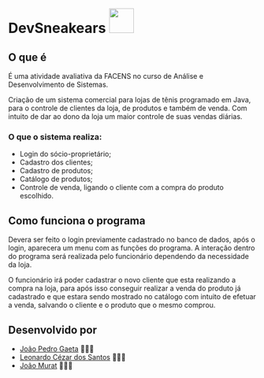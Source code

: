 # DevSneakears  <img src="https://c.tenor.com/_NuaeudRz0MAAAAi/michael-jordan-jordan.gif" href="#" width="50" height="50"  />

## O que é
É uma atividade avaliativa da FACENS no curso de Análise e Desenvolvimento de Sistemas.

Criação de um sistema comercial para lojas de tênis programado em Java, para o controle de clientes da loja, de produtos e também de venda. Com intuito de dar ao dono da loja um maior controle de suas vendas diárias.

### O que o sistema realiza: 
 - Login do sócio-proprietário;
 - Cadastro dos clientes;
 - Cadastro de produtos;
 - Catálogo de produtos;
 - Controle de venda, ligando o cliente com a compra do produto escolhido.

          
## Como funciona o programa
  
<!--- Baixe o repositorio do git;
- Abra em alguma IDE que aceite Java, como Netbeans
- Execute o programa -->
Devera ser feito o login previamente cadastrado no banco de dados, após o login, aparecera um menu com as funções do programa. A interação dentro do programa será realizada pelo funcionário dependendo da necessidade da loja.

O funcionário irá poder cadastrar o novo cliente que esta realizando a compra na loja, para após isso conseguir realizar a venda do produto já cadastrado e que estara sendo mostrado no catálogo com intuito de efetuar a venda, salvando o cliente e o produto que o mesmo comprou.

## Desenvolvido por 
- [João Pedro Gaeta](https://github.com/JPGaeta) 👨🏽‍🎓
- [Leonardo Cézar dos Santos](https://github.com/leoC9) 👨🏿‍🎓
- [João Murat](https://github.com/Osteloniz) 👨🏼‍🎓




